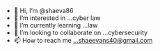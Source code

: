 - 👋 Hi, I’m @shaeva86
- 👀 I’m interested in ...cyber law
- 🌱 I’m currently learning ...law
- 💞️ I’m looking to collaborate on ...cybersecurity 
- 📫 How to reach me ...shaeevans40@gmail.com 

<!---
shaeva86/shaeva86 is a ✨ special ✨ repository because its `README.md` (this file) appears on your GitHub profile.
You can click the Preview link to take a look at your changes.
--->
